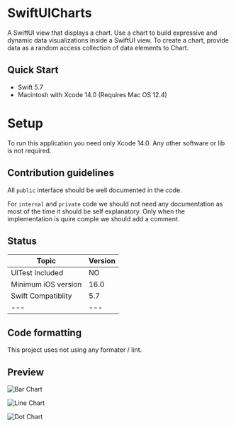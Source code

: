 # SwiftUICharts
A SwiftUI view that displays a chart. Use a chart to build expressive and dynamic data visualizations inside a SwiftUI view. To create a chart, provide data as a random access collection of data elements to Chart.

## Quick Start

* Swift 5.7
* Macintosh with Xcode 14.0 (Requires Mac OS 12.4)

# Setup

To run this application you need only Xcode 14.0. Any other software or lib is not required.

## Contribution guidelines

All `public` interface should be well documented in the code.

For `internal` and `private` code we should not need any documentation as most of the time it should be self explanatory. Only when the implementation is quire comple we should add a comment.

## Status

| Topic | Version |
| ---- | ----|
| UITest Included| NO |
| Minimum iOS version | 16.0 |
| Swift Compatiblity | 5.7 |
| --- | --- |

## Code formatting

This project uses not using any formater / lint.

## Preview

![Bar Chart](./Images/barChart.png)

![Line Chart](./Images/lineChart.png)

![Dot Chart](./Images/dotChart.png)

